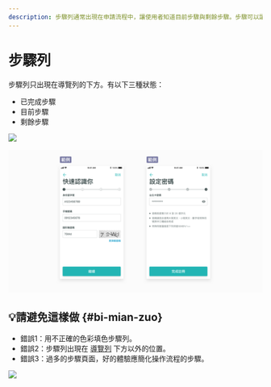 ```yaml
---
description: 步驟列通常出現在申請流程中，讓使用者知道目前步驟與剩餘步驟。步驟可以讓申請的過程可預期性變高，降低使用者填寫資料時的不安與焦躁感。
---
```


# 步驟列

步驟列只出現在導覽列的下方。有以下三種狀態：

* 已完成步驟
* 目前步驟
* 剩餘步驟

![](https://blobscdn.gitbook.com/v0/b/gitbook-28427.appspot.com/o/assets%2F-LJqxLHJJJ9AJ4DtjPcY%2F-LKKylC_UBVwrA1GNnLD%2F-LKL-CGwWfDjLmjCVzP3%2Fimage.png?alt=media&token=658ad10b-78dd-43d0-b18e-7e0ff2752757)

![](../.gitbook/assets/image%20%2813%29.png)

## 💡請避免這樣做 {#bi-mian-zuo}

* 錯誤1：用不正確的色彩填色步驟列。
* 錯誤2：步驟列出現在 [導覽列](untitled.md) 下方以外的位置。
* 錯誤3：過多的步驟頁面，好的體驗應簡化操作流程的步驟。

![](https://blobscdn.gitbook.com/v0/b/gitbook-28427.appspot.com/o/assets%2F-LJqxLHJJJ9AJ4DtjPcY%2F-LKQJLpawWRAhZ3oCoPF%2F-LKQKol0NWUzjYp4GbD_%2Fimage.png?alt=media&token=790b9e49-b9fd-4128-8cf1-cdad877b567d)

